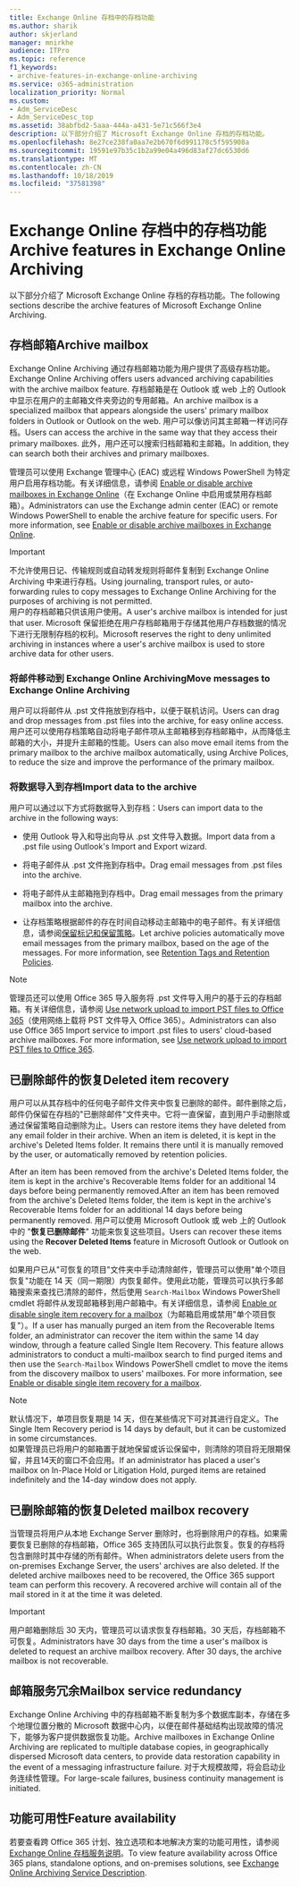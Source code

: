 ```yaml
---
title: Exchange Online 存档中的存档功能
ms.author: sharik
author: skjerland
manager: mnirkhe
audience: ITPro
ms.topic: reference
f1_keywords:
- archive-features-in-exchange-online-archiving
ms.service: o365-administration
localization_priority: Normal
ms.custom:
- Adm_ServiceDesc
- Adm_ServiceDesc_top
ms.assetid: 38abfbd2-5aaa-444a-a431-5e71c566f3e4
description: 以下部分介绍了 Microsoft Exchange Online 存档的存档功能。
ms.openlocfilehash: 8e27ce238fa0aa7e2b670f6d991178c5f595908a
ms.sourcegitcommit: 19591e97b35c1b2a99e04a496d83af27dc6530d6
ms.translationtype: MT
ms.contentlocale: zh-CN
ms.lasthandoff: 10/18/2019
ms.locfileid: "37581398"
---
```

# <a name="archive-features-in-exchange-online-archiving"></a><span data-ttu-id="602ce-103">Exchange Online 存档中的存档功能</span><span class="sxs-lookup"><span data-stu-id="602ce-103">Archive features in Exchange Online Archiving</span></span>

<span data-ttu-id="602ce-104">以下部分介绍了 Microsoft Exchange Online 存档的存档功能。</span><span class="sxs-lookup"><span data-stu-id="602ce-104">The following sections describe the archive features of Microsoft Exchange Online Archiving.</span></span>
  
## <a name="archive-mailbox"></a><span data-ttu-id="602ce-105">存档邮箱</span><span class="sxs-lookup"><span data-stu-id="602ce-105">Archive mailbox</span></span>

<span data-ttu-id="602ce-106">Exchange Online Archiving 通过存档邮箱功能为用户提供了高级存档功能。</span><span class="sxs-lookup"><span data-stu-id="602ce-106">Exchange Online Archiving offers users advanced archiving capabilities with the archive mailbox feature.</span></span> <span data-ttu-id="602ce-107">存档邮箱是在 Outlook 或 web 上的 Outlook 中显示在用户的主邮箱文件夹旁边的专用邮箱。</span><span class="sxs-lookup"><span data-stu-id="602ce-107">An archive mailbox is a specialized mailbox that appears alongside the users' primary mailbox folders in Outlook or Outlook on the web.</span></span> <span data-ttu-id="602ce-108">用户可以像访问其主邮箱一样访问存档。</span><span class="sxs-lookup"><span data-stu-id="602ce-108">Users can access the archive in the same way that they access their primary mailboxes.</span></span> <span data-ttu-id="602ce-109">此外，用户还可以搜索归档邮箱和主邮箱。</span><span class="sxs-lookup"><span data-stu-id="602ce-109">In addition, they can search both their archives and primary mailboxes.</span></span>
  
<span data-ttu-id="602ce-p102">管理员可以使用 Exchange 管理中心 (EAC) 或远程 Windows PowerShell 为特定用户启用存档功能。有关详细信息，请参阅 [Enable or disable archive mailboxes in Exchange Online](https://docs.microsoft.com/office365/securitycompliance/enable-archive-mailboxes)（在 Exchange Online 中启用或禁用存档邮箱）。</span><span class="sxs-lookup"><span data-stu-id="602ce-p102">Administrators can use the Exchange admin center (EAC) or remote Windows PowerShell to enable the archive feature for specific users. For more information, see [Enable or disable archive mailboxes in Exchange Online](https://docs.microsoft.com/office365/securitycompliance/enable-archive-mailboxes).</span></span>
  
> [!IMPORTANT]
>  <span data-ttu-id="602ce-112">不允许使用日记、传输规则或自动转发规则将邮件复制到 Exchange Online Archiving 中来进行存档。</span><span class="sxs-lookup"><span data-stu-id="602ce-112">Using journaling, transport rules, or auto-forwarding rules to copy messages to Exchange Online Archiving for the purposes of archiving is not permitted.</span></span> <br/>
>  <span data-ttu-id="602ce-113">用户的存档邮箱只供该用户使用。</span><span class="sxs-lookup"><span data-stu-id="602ce-113">A user's archive mailbox is intended for just that user.</span></span> <span data-ttu-id="602ce-114">Microsoft 保留拒绝在用户存档邮箱用于存储其他用户存档数据的情况下进行无限制存档的权利。</span><span class="sxs-lookup"><span data-stu-id="602ce-114">Microsoft reserves the right to deny unlimited archiving in instances where a user's archive mailbox is used to store archive data for other users.</span></span> 
  
### <a name="move-messages-to-exchange-online-archiving"></a><span data-ttu-id="602ce-115">将邮件移动到 Exchange Online Archiving</span><span class="sxs-lookup"><span data-stu-id="602ce-115">Move messages to Exchange Online Archiving</span></span>

<span data-ttu-id="602ce-116">用户可以将邮件从 .pst 文件拖放到存档中，以便于联机访问。</span><span class="sxs-lookup"><span data-stu-id="602ce-116">Users can drag and drop messages from .pst files into the archive, for easy online access.</span></span> <span data-ttu-id="602ce-117">用户还可以使用存档策略自动将电子邮件项从主邮箱移到存档邮箱中，从而降低主邮箱的大小，并提升主邮箱的性能。</span><span class="sxs-lookup"><span data-stu-id="602ce-117">Users can also move email items from the primary mailbox to the archive mailbox automatically, using Archive Polices, to reduce the size and improve the performance of the primary mailbox.</span></span> 
  
### <a name="import-data-to-the-archive"></a><span data-ttu-id="602ce-118">将数据导入到存档</span><span class="sxs-lookup"><span data-stu-id="602ce-118">Import data to the archive</span></span>

<span data-ttu-id="602ce-119">用户可以通过以下方式将数据导入到存档：</span><span class="sxs-lookup"><span data-stu-id="602ce-119">Users can import data to the archive in the following ways:</span></span>
  
- <span data-ttu-id="602ce-120">使用 Outlook 导入和导出向导从 .pst 文件导入数据。</span><span class="sxs-lookup"><span data-stu-id="602ce-120">Import data from a .pst file using Outlook's Import and Export wizard.</span></span>
    
- <span data-ttu-id="602ce-121">将电子邮件从 .pst 文件拖到存档中。</span><span class="sxs-lookup"><span data-stu-id="602ce-121">Drag email messages from .pst files into the archive.</span></span>
    
- <span data-ttu-id="602ce-122">将电子邮件从主邮箱拖到存档中。</span><span class="sxs-lookup"><span data-stu-id="602ce-122">Drag email messages from the primary mailbox into the archive.</span></span>
    
- <span data-ttu-id="602ce-p106">让存档策略根据邮件的存在时间自动移动主邮箱中的电子邮件。有关详细信息，请参阅[保留标记和保留策略](https://docs.microsoft.com/Exchange/policy-and-compliance/mrm/retention-tags-and-retention-policies)。</span><span class="sxs-lookup"><span data-stu-id="602ce-p106">Let archive policies automatically move email messages from the primary mailbox, based on the age of the messages. For more information, see [Retention Tags and Retention Policies](https://docs.microsoft.com/Exchange/policy-and-compliance/mrm/retention-tags-and-retention-policies).</span></span>
    
> [!NOTE]
> <span data-ttu-id="602ce-p107">管理员还可以使用 Office 365 导入服务将 .pst 文件导入用户的基于云的存档邮箱。有关详细信息，请参阅 [Use network upload to import PST files to Office 365](https://docs.microsoft.com/office365/securitycompliance/use-network-upload-to-import-pst-files)（使用网络上载将 PST 文件导入 Office 365）。</span><span class="sxs-lookup"><span data-stu-id="602ce-p107">Administrators can also use Office 365 Import service to import .pst files to users' cloud-based archive mailboxes. For more information, see [Use network upload to import PST files to Office 365](https://docs.microsoft.com/office365/securitycompliance/use-network-upload-to-import-pst-files).</span></span> 
  
## <a name="deleted-item-recovery"></a><span data-ttu-id="602ce-127">已删除邮件的恢复</span><span class="sxs-lookup"><span data-stu-id="602ce-127">Deleted item recovery</span></span>

<span data-ttu-id="602ce-p108">用户可以从其存档中的任何电子邮件文件夹中恢复已删除的邮件。邮件删除之后，邮件仍保留在存档的"已删除邮件"文件夹中。它将一直保留，直到用户手动删除或通过保留策略自动删除为止。</span><span class="sxs-lookup"><span data-stu-id="602ce-p108">Users can restore items they have deleted from any email folder in their archive. When an item is deleted, it is kept in the archive's Deleted Items folder. It remains there until it is manually removed by the user, or automatically removed by retention policies.</span></span>
  
<span data-ttu-id="602ce-131">After an item has been removed from the archive's Deleted Items folder, the item is kept in the archive's Recoverable Items folder for an additional 14 days before being permanently removed.</span><span class="sxs-lookup"><span data-stu-id="602ce-131">After an item has been removed from the archive's Deleted Items folder, the item is kept in the archive's Recoverable Items folder for an additional 14 days before being permanently removed.</span></span> <span data-ttu-id="602ce-132">用户可以使用 Microsoft Outlook 或 web 上的 Outlook 中的 "**恢复已删除邮件**" 功能来恢复这些项目。</span><span class="sxs-lookup"><span data-stu-id="602ce-132">Users can recover these items using the **Recover Deleted Items** feature in Microsoft Outlook or Outlook on the web.</span></span> 
  
<span data-ttu-id="602ce-p110">如果用户已从"可恢复的项目"文件夹中手动清除邮件，管理员可以使用"单个项目恢复"功能在 14 天（同一期限）内恢复邮件。使用此功能，管理员可以执行多邮箱搜索来查找已清除的邮件，然后使用  `Search-Mailbox` Windows PowerShell cmdlet 将邮件从发现邮箱移到用户邮箱中。有关详细信息，请参阅 [Enable or disable single item recovery for a mailbox](https://docs.microsoft.com/office365/securitycompliance/use-network-upload-to-import-pst-files)（为邮箱启用或禁用"单个项目恢复"）。</span><span class="sxs-lookup"><span data-stu-id="602ce-p110">If a user has manually purged an item from the Recoverable Items folder, an administrator can recover the item within the same 14 day window, through a feature called Single Item Recovery. This feature allows administrators to conduct a multi-mailbox search to find purged items and then use the  `Search-Mailbox` Windows PowerShell cmdlet to move the items from the discovery mailbox to users' mailboxes. For more information, see [Enable or disable single item recovery for a mailbox](https://docs.microsoft.com/office365/securitycompliance/use-network-upload-to-import-pst-files).</span></span>
  
> [!NOTE]
>  <span data-ttu-id="602ce-136">默认情况下，单项目恢复期是 14 天，但在某些情况下可对其进行自定义。</span><span class="sxs-lookup"><span data-stu-id="602ce-136">The Single Item Recovery period is 14 days by default, but it can be customized in some circumstances.</span></span> <br/>
>  <span data-ttu-id="602ce-137">如果管理员已将用户的邮箱置于就地保留或诉讼保留中，则清除的项目将无限期保留，并且14天的窗口不会应用。</span><span class="sxs-lookup"><span data-stu-id="602ce-137">If an administrator has placed a user's mailbox on In-Place Hold or Litigation Hold, purged items are retained indefinitely and the 14-day window does not apply.</span></span> 
  
## <a name="deleted-mailbox-recovery"></a><span data-ttu-id="602ce-138">已删除邮箱的恢复</span><span class="sxs-lookup"><span data-stu-id="602ce-138">Deleted mailbox recovery</span></span>

<span data-ttu-id="602ce-p112">当管理员将用户从本地 Exchange Server 删除时，也将删除用户的存档。如果需要恢复已删除的存档邮箱，Office 365 支持团队可以执行此恢复。恢复的存档将包含删除时其中存储的所有邮件。</span><span class="sxs-lookup"><span data-stu-id="602ce-p112">When administrators delete users from the on-premises Exchange Server, the users' archives are also deleted. If the deleted archive mailboxes need to be recovered, the Office 365 support team can perform this recovery. A recovered archive will contain all of the mail stored in it at the time it was deleted.</span></span>
  
> [!IMPORTANT]
> <span data-ttu-id="602ce-p113">用户邮箱删除后 30 天内，管理员可以请求恢复存档邮箱。30 天后，存档邮箱不可恢复。</span><span class="sxs-lookup"><span data-stu-id="602ce-p113">Administrators have 30 days from the time a user's mailbox is deleted to request an archive mailbox recovery. After 30 days, the archive mailbox is not recoverable.</span></span> 
  
## <a name="mailbox-service-redundancy"></a><span data-ttu-id="602ce-144">邮箱服务冗余</span><span class="sxs-lookup"><span data-stu-id="602ce-144">Mailbox service redundancy</span></span>

<span data-ttu-id="602ce-145">Exchange Online Archiving 中的存档邮箱不断复制为多个数据库副本，存储在多个地理位置分散的 Microsoft 数据中心内，以便在邮件基础结构出现故障的情况下，能够为客户提供数据恢复功能。</span><span class="sxs-lookup"><span data-stu-id="602ce-145">Archive mailboxes in Exchange Online Archiving are replicated to multiple database copies, in geographically dispersed Microsoft data centers, to provide data restoration capability in the event of a messaging infrastructure failure.</span></span> <span data-ttu-id="602ce-146">对于大规模故障，将会启动业务连续性管理。</span><span class="sxs-lookup"><span data-stu-id="602ce-146">For large-scale failures, business continuity management is initiated.</span></span> 
  
## <a name="feature-availability"></a><span data-ttu-id="602ce-147">功能可用性</span><span class="sxs-lookup"><span data-stu-id="602ce-147">Feature availability</span></span>

<span data-ttu-id="602ce-148">若要查看跨 Office 365 计划、独立选项和本地解决方案的功能可用性，请参阅[Exchange Online 存档服务说明](exchange-online-archiving-service-description.md)。</span><span class="sxs-lookup"><span data-stu-id="602ce-148">To view feature availability across Office 365 plans, standalone options, and on-premises solutions, see [Exchange Online Archiving Service Description](exchange-online-archiving-service-description.md).</span></span>
  
